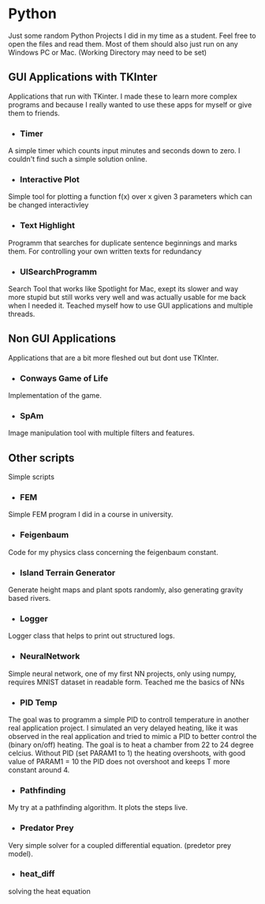 # Python 
Just some random Python Projects I did in my time as a student. Feel free to open the files and read them. Most of them should also just run on any Windows PC or Mac. (Working Directory may need to be set)

## GUI Applications with TKInter
Applications that run with TKinter. I made these to learn more complex programs and because I really wanted to use these apps for myself or give them to friends.
- ### Timer

A simple timer which counts input minutes and seconds down to zero. I couldn't find such a simple solution online. 

- ### Interactive Plot
Simple tool for plotting a function f(x) over x given 3 parameters which can be changed interactivley

- ### Text Highlight
Programm that searches for duplicate sentence beginnings and marks them. For controlling your own written texts for redundancy

- ### UISearchProgramm
Search Tool that works like Spotlight for Mac, exept its slower and way more stupid but still works very well and was actually usable for me back when I needed it.
Teached myself how to use GUI applications and multiple threads.

## Non GUI Applications
Applications that are a bit more fleshed out but dont use TKInter.
- ### Conways Game of Life
Implementation of the game.

- ### SpAm
Image manipulation tool with multiple filters and features.



## Other scripts
Simple scripts
- ### FEM
Simple FEM program I did in a course in university.

- ### Feigenbaum
Code for my physics class concerning the feigenbaum constant.

- ### Island Terrain Generator
Generate height maps and plant spots randomly, also generating gravity based rivers.

- ### Logger 
Logger class that helps to print out structured logs.

- ### NeuralNetwork
Simple neural network, one of my first NN projects, only using numpy, requires MNIST dataset in readable form. Teached me the basics of NNs

- ### PID Temp
The goal was to programm a simple PID to controll temperature in another real application project.
I simulated an very delayed heating, like it was observed in the real application and tried to mimic a PID
to better control the (binary on/off) heating. The goal is to heat a chamber from 22 to 24 degree celcius.
Without PID (set PARAM1 to 1) the heating overshoots, with good value of PARAM1 = 10 the PID does not overshoot and keeps T more constant around 4.

- ### Pathfinding
My try at a pathfinding algorithm. It plots the steps live.

- ### Predator Prey
Very simple solver for a coupled differential equation. (predetor prey model).

- ### heat_diff
solving the heat equation



